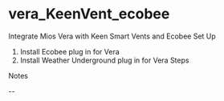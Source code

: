 # vera_KeenVent_ecobee
Integrate Mios Vera with Keen Smart Vents and Ecobee
Set Up
1) Install Ecobee plug in for Vera
2) Install Weather Underground plug in for Vera
Steps

Notes

-- 
